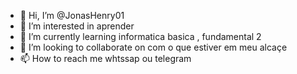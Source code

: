 - 👋 Hi, I’m @JonasHenry01
- 👀 I’m interested in aprender 
- 🌱 I’m currently learning informatica basica , fundamental 2
- 💞️ I’m looking to collaborate on com o que estiver em meu alcaçe 
- 📫 How to reach me whtssap ou telegram 

<!---
JonasHenry01/JonasHenry01 is a ✨ special ✨ repository because its `README.md` (this file) appears on your GitHub profile.
You can click the Preview link to take a look at your changes.
--->
